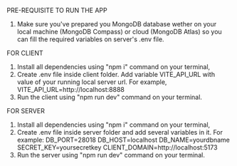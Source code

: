 PRE-REQUISITE TO RUN THE APP
1. Make sure you've prepared you MongoDB database wether on your local machine (MongoDB Compass) or cloud (MongoDB Atlas) so you can fill the required variables on server's .env file.

FOR CLIENT
1. Install all dependencies using "npm i" command on your terminal,
2. Create .env file inside client folder. Add variable VITE_API_URL with value of your running local server url. For example, VITE_API_URL=http://localhost:8888
3. Run the client using "npm run dev" command on your terminal.

FOR SERVER
1. Install all dependencies using "npm i" command on your terminal,
2. Create .env file inside server folder and add several variables in it. For example:
   DB_PORT=28018
   DB_HOST=localhost
   DB_NAME=yourdbname
   SECRET_KEY=yoursecretkey
   CLIENT_DOMAIN=http://localhost:5173
3. Run the server using "npm run dev" command on your terminal.
